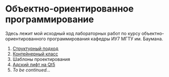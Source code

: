 # Объектно-ориентированное программирование

Здесь лежит мой исходный код лабораторных работ по курсу объектно-ориентированного программирования кафедры ИУ7 МГТУ им. Баумана.

1. [Структурный подход](lab-01)
2. [Контейнерный класс](lab-02)
3. Шаблоны проектирования
4. [Адский лифт на Qt5](lab-04)
5. _To be continued..._
